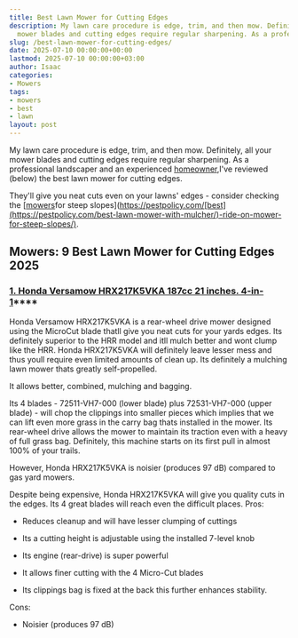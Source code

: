 ```yaml
---
title: Best Lawn Mower for Cutting Edges
description: My lawn care procedure is edge, trim, and then mow. Definitely, all your
  mower blades and cutting edges require regular sharpening. As a professional...
slug: /best-lawn-mower-for-cutting-edges/
date: 2025-07-10 00:00:00+00:00
lastmod: 2025-07-10 00:00:00+03:00
author: Isaac
categories:
- Mowers
tags:
- mowers
- best
- lawn
layout: post
---
```

My lawn care procedure is edge, trim, and then mow. Definitely, all your mower blades and cutting edges require regular sharpening. As a professional landscaper and an experienced [homeowner](https://pestpolicy.com/best-riding-lawn-mower-for-small-yard/),I've reviewed (below) the best lawn mower for cutting edges.

They'll give you neat cuts even on your lawns' edges - consider checking the [[mowers](https://pestpolicy.com/best-lawn-mower-for-large-yard/)for steep slopes](https://pestpolicy.com/[best](https://pestpolicy.com/best-lawn-mower-with-mulcher/)-ride-on-mower-for-steep-slopes/).

##  Mowers: 9 Best Lawn Mower for Cutting Edges 2025

###  [**1. Honda Versamow HRX217K5VKA 187cc 21 inches. 4-in-1**](https://www.amazon.com/dp/B00S6Z2GWQ/?tag=p-policy-20)****

Honda Versamow HRX217K5VKA is a rear-wheel drive mower designed using the MicroCut blade thatll give you neat cuts for your yards edges. Its definitely superior to the HRR model and itll mulch better and wont clump like the HRR. Honda HRX217K5VKA will definitely leave lesser mess and thus youll require even limited amounts of clean up. Its definitely a mulching lawn mower thats greatly self-propelled.

It allows better, combined, mulching and bagging.

Its 4 blades - 72511-VH7-000 (lower blade) plus 72531-VH7-000 (upper blade) - will chop the clippings into smaller pieces which implies that we can lift even more grass in the carry bag thats installed in the mower. Its rear-wheel drive allows the mower to maintain its traction even with a heavy of full grass bag. Definitely, this machine starts on its first pull in almost 100% of your trails.

However, Honda HRX217K5VKA is noisier (produces 97 dB) compared to gas yard mowers.

Despite being expensive, Honda HRX217K5VKA will give you quality cuts in the edges. Its 4 great blades will reach even the difficult places.
Pros:

- Reduces cleanup and will have lesser clumping of cuttings

- Its a cutting height is adjustable using the installed 7-level knob

- Its engine (rear-drive) is super powerful

- It allows finer cutting with the 4 Micro-Cut blades

- Its clippings bag is fixed at the back this further enhances stability.

Cons:

- Noisier (produces 97 dB)
